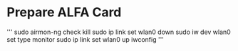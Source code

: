 # Prepare ALFA Card
'''
sudo airmon-ng check kill
sudo ip link set wlan0 down
sudo iw dev wlan0 set type monitor
sudo ip link set wlan0 up
iwconfig
'''
